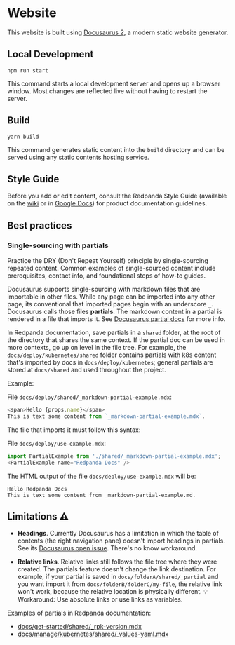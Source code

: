 # Website

This website is built using [Docusaurus 2](https://docusaurus.io/), a modern static website generator.

## Local Development

```console
npm run start
```

This command starts a local development server and opens up a browser window. Most changes are reflected live without having to restart the server.

## Build

```console
yarn build
```

This command generates static content into the `build` directory and can be served using any static contents hosting service.

## Style Guide

Before you add or edit content, consult the Redpanda Style Guide (available on the [wiki](https://vectorizedio.atlassian.net/wiki/spaces/DOC/pages/92635182/Redpanda+Style+Guide) or in [Google Docs](https://drive.google.com/drive/folders/1dZqaWhAqe5-jHcOd0y6WRflMUxEPNK4Q?ths=true)) for product documentation guidelines.

## Best practices

### Single-sourcing with partials

Practice the DRY (Don't Repeat Yourself) principle by single-sourcing repeated content. Common examples of single-sourced content include prerequisites, contact info, and foundational steps of how-to guides.

Docusaurus supports single-sourcing with markdown files that are importable in other files. While any page can be imported into any other page, its conventional that imported pages begin with an underscore `_`. Docusaurus calls those files **partials**. The markdown content in a partial is rendered in a file that imports it. See [Docusaurus partial docs](https://docusaurus.io/docs/markdown-features/react#importing-markdown) for more info.

In Redpanda documentation, save partials in a `shared` folder, at the root of the directory that shares the same context. If the partial doc can be used in more contexts, go up on level in the file tree. For example, the `docs/deploy/kubernetes/shared` folder contains partials with k8s content that's imported by docs in `docs/deploy/kubernetes`; general partials are stored at `docs/shared` and used throughout the project.

Example:

File `docs/deploy/shared/_markdown-partial-example.mdx`:

```javascript
<span>Hello {props.name}</span>
This is text some content from `_markdown-partial-example.mdx`.
```

The file that imports it must follow this syntax:

File `docs/deploy/use-example.mdx`:

```javascript
import PartialExample from './shared/_markdown-partial-example.mdx';
<PartialExample name="Redpanda Docs" />
```

The HTML output of the file `docs/deploy/use-example.mdx` will be:

```
Hello Redpanda Docs
This is text some content from _markdown-partial-example.md.
```

## Limitations :warning:

- **Headings**. Currently Docusaurus has a limitation in which the table of contents (the right navigation pane) doesn't import headings in partials. See its [Docusaurus open issue](https://github.com/facebook/docusaurus/issues/3915). There's no know workaround.

- **Relative links**. Relative links still follows the file tree where they were created. The partials feature doesn't change the link destination. For example, if your partial is saved in `docs/folderA/shared/_partial` and you want import it from `docs/folderB/folderC/my-file`, the relative link won't work, because the relative location is physically different. 
    :bulb: Workaround: Use absolute links or use links as variables.
 
Examples of partials in Redpanda documentation:

- [docs/get-started/shared/_rpk-version.mdx](https://github.com/redpanda-data/documentation/blob/dev/docs/get-started/shared/_rpk-version.mdx)
- [docs/manage/kubernetes/shared/_values-yaml.mdx](https://github.com/redpanda-data/documentation/blob/dev/docs/manage/kubernetes/shared/_values-yaml.mdx)
